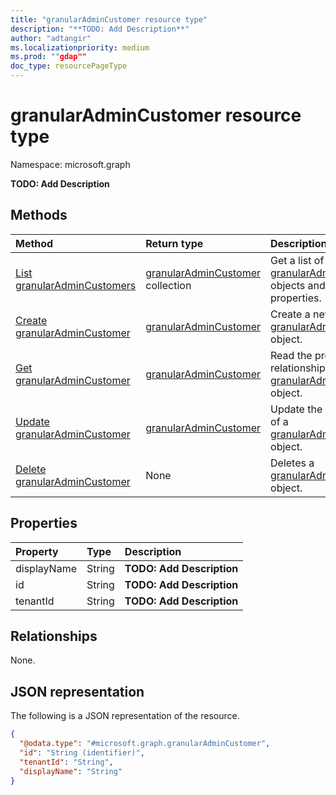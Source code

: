 ```yaml
---
title: "granularAdminCustomer resource type"
description: "**TODO: Add Description**"
author: "adtangir"
ms.localizationpriority: medium
ms.prod: ""gdap""
doc_type: resourcePageType
---
```


# granularAdminCustomer resource type

Namespace: microsoft.graph



**TODO: Add Description**

## Methods
|Method|Return type|Description|
|:---|:---|:---|
|[List granularAdminCustomers](../api/granularadmincustomer-list.md)|[granularAdminCustomer](../resources/granularadmincustomer.md) collection|Get a list of the [granularAdminCustomer](../resources/granularadmincustomer.md) objects and their properties.|
|[Create granularAdminCustomer](../api/tenantrelationship-post-granularadmincustomers.md)|[granularAdminCustomer](../resources/granularadmincustomer.md)|Create a new [granularAdminCustomer](../resources/granularadmincustomer.md) object.|
|[Get granularAdminCustomer](../api/granularadmincustomer-get.md)|[granularAdminCustomer](../resources/granularadmincustomer.md)|Read the properties and relationships of a [granularAdminCustomer](../resources/granularadmincustomer.md) object.|
|[Update granularAdminCustomer](../api/granularadmincustomer-update.md)|[granularAdminCustomer](../resources/granularadmincustomer.md)|Update the properties of a [granularAdminCustomer](../resources/granularadmincustomer.md) object.|
|[Delete granularAdminCustomer](../api/granularadmincustomer-delete.md)|None|Deletes a [granularAdminCustomer](../resources/granularadmincustomer.md) object.|

## Properties
|Property|Type|Description|
|:---|:---|:---|
|displayName|String|**TODO: Add Description**|
|id|String|**TODO: Add Description**|
|tenantId|String|**TODO: Add Description**|

## Relationships
None.

## JSON representation
The following is a JSON representation of the resource.
<!-- {
  "blockType": "resource",
  "keyProperty": "id",
  "@odata.type": "microsoft.graph.granularAdminCustomer",
  "openType": false
}
-->
``` json
{
  "@odata.type": "#microsoft.graph.granularAdminCustomer",
  "id": "String (identifier)",
  "tenantId": "String",
  "displayName": "String"
}
```

